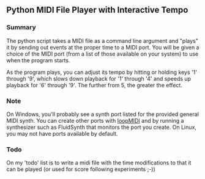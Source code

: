 ## Python MIDI File Player with Interactive Tempo

### Summary

The python script takes a MIDI file as a command line argument and "plays" it by sending out events at the proper time to a MIDI port. You will be given a choice of the MIDI port (from a list of those available on your system) to use when the program starts.

As the program plays, you can adjust its tempo by hitting or holding keys '1' through '9', which slows down playback for '1' through '4' and speeds up playback for '6' through '9'. The further from 5, the greater the effect.

### Note

On Windows, you'll probably see a synth port listed for the provided general MIDI synth. You can create other ports with [loopMIDI](https://www.tobias-erichsen.de/software/loopmidi.html) and by running a synthesizer such as FluidSynth that monitors the port you create. On Linux, you may not have ports available by default.

### Todo

On my 'todo' list is to write a midi file with the time modifications to that it can be played (or used for score following experiments ;-))